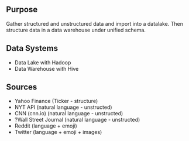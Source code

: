 
## Purpose

Gather structured and unstructured data and import into a datalake. 
Then structure data in a data warehouse under unified schema.

## Data Systems

* Data Lake with Hadoop
* Data Warehouse with Hive

## Sources

* Yahoo Finance (Ticker - structure)
* NYT API (natural language - unstructed)
* CNN (cnn.io) (natural language - unstructed)
* ?Wall Street Journal (natural language - unstructed)
* Reddit (language + emoji)
* Twitter (language + emoji + images)
